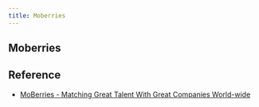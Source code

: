 ```yaml
---
title: Moberries
---
```


## Moberries


## Reference
* [MoBerries \- Matching Great Talent With Great Companies World\-wide](https://www.moberries.com/)
